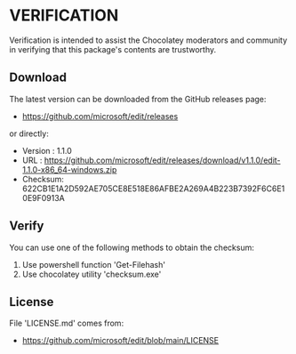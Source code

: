# VERIFICATION
Verification is intended to assist the Chocolatey moderators and community in verifying that this package's contents are trustworthy.

## Download
The latest version can be downloaded from the GitHub releases page:
- https://github.com/microsoft/edit/releases

or directly:
- Version : 1.1.0
- URL     : https://github.com/microsoft/edit/releases/download/v1.1.0/edit-1.1.0-x86_64-windows.zip
- Checksum: 622CB1E1A2D592AE705CE8E518E86AFBE2A269A4B223B7392F6C6E10E9F0913A

## Verify
You can use one of the following methods to obtain the checksum:
1. Use powershell function 'Get-Filehash'
2. Use chocolatey utility 'checksum.exe'


## License
File 'LICENSE.md' comes from:
- https://github.com/microsoft/edit/blob/main/LICENSE
